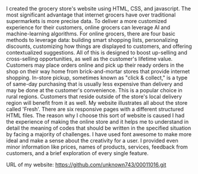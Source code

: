 I created the grocery store's website using HTML, CSS, and javascript. The most significant advantage that internet grocers have over traditional supermarkets is more precise data. To deliver a more customized experience for their customers, online grocers can leverage AI and machine-learning algorithms. For online grocers, there are four basic methods to leverage data: building smart shopping lists, personalizing discounts, customizing how things are displayed to customers, and offering contextualized suggestions. All of this is designed to boost up-selling and cross-selling opportunities, as well as the customer's lifetime value. Customers may place orders online and pick up their ready orders in the shop on their way home from brick-and-mortar stores that provide internet shopping. In-store pickup, sometimes known as "click & collect," is a type of same-day purchasing that is usually less expensive than delivery and may be done at the customer's convenience. This is a popular choice in rural regions. Customers that reside outside of the store's local delivery region will benefit from it as well. My website illustrates all about the store called 'Fresh'. There are six responsive pages with a different structured HTML files. The reason why I choose this sort of website is caused I had the experience of making the online store and it helps me to understand in detail the meaning of codes that should be written in the specified situation by facing a majority of challenges. I have used font awesome to make more ideal and make a sense about the creativity for a user. I provided even minor information like prices, names of products, services, feedback from customers, and a brief exploration of every single feature. 

URL of my website: https://github.com/unknown743/00011016.git